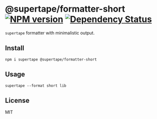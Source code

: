 # @supertape/formatter-short [![NPM version][NPMIMGURL]][NPMURL] [![Dependency Status][DependencyStatusIMGURL]][DependencyStatusURL]

[NPMIMGURL]:                https://img.shields.io/npm/v/@supertape/formatter-short.svg?style=flat&longCache=true
[NPMURL]:                   https://npmjs.org/package/@supertape/formatter-short "npm"

[DependencyStatusURL]:      https://david-dm.org/coderaiser/supertape?path=packages/formatter-short
[DependencyStatusIMGURL]:   https://david-dm.org/coderaiser/supertape.svg?path=packages/formatter-short

`supertape` formatter with minimalistic output.

## Install

```
npm i supertape @supertape/formatter-short
```

## Usage

```
supertape --format short lib
```

## License

MIT

